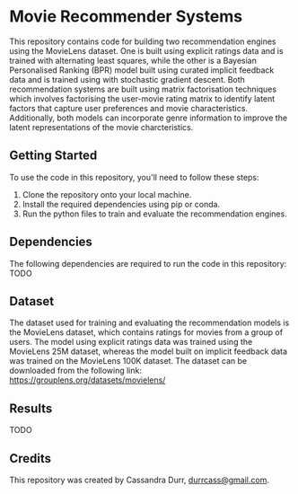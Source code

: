 # Movie Recommender Systems

This repository contains code for building two recommendation engines using the MovieLens dataset. One is built using explicit ratings data and is trained with alternating least squares, while the other is a Bayesian Personalised Ranking (BPR) model built using curated implicit feedback data and is trained using with stochastic gradient descent. Both recommendation systems are built using matrix factorisation techniques which involves factorising the user-movie rating matrix to identify latent factors that capture user preferences and movie characteristics. Additionally, both models can incorporate genre information to improve the latent representations of the movie charcteristics. 

## Getting Started
To use the code in this repository, you'll need to follow these steps:

1. Clone the repository onto your local machine.
2. Install the required dependencies using pip or conda.
3. Run the python files to train and evaluate the recommendation engines.

## Dependencies 
The following dependencies are required to run the code in this repository:
TODO

## Dataset
The dataset used for training and evaluating the recommendation models is the MovieLens dataset, which contains ratings for movies from a group of users. The model using explicit ratings data was trained using the MovieLens 25M dataset, whereas the model built on implicit feedback data was trained on the MovieLens 100K dataset. 
The dataset can be downloaded from the following link: https://grouplens.org/datasets/movielens/

## Results
TODO

## Credits
This repository was created by Cassandra Durr, durrcass@gmail.com.



